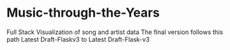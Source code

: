# Music-through-the-Years
Full Stack Visualization of song and artist data
The final version follows this path Latest Draft-Flaskv3 to Latest Draft-Flask-v3
